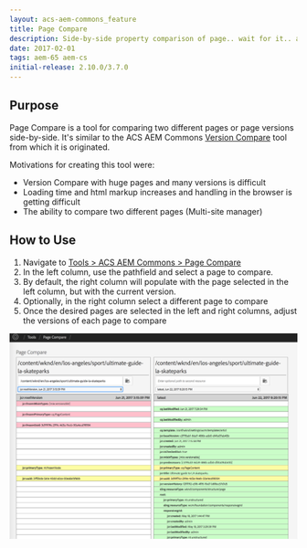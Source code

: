 ```yaml
---
layout: acs-aem-commons_feature
title: Page Compare
description: Side-by-side property comparison of page.. wait for it.. across versions!
date: 2017-02-01
tags: aem-65 aem-cs
initial-release: 2.10.0/3.7.0
---
```


## Purpose

Page Compare is a tool for comparing two different pages or page versions side-by-side. It's similar to the ACS AEM Commons [Version Compare](/acs-aem-commons/features/version-compare/index.html) tool from which it is originated.

Motivations for creating this tool were:

* Version Compare with huge pages and many versions is difficult
* Loading time and html markup increases and handling in the browser is getting difficult
* The ability to compare two different pages (Multi-site manager)

## How to Use

1. Navigate to [Tools > ACS AEM Commons > Page Compare](http://localhost:4502/etc/acs-commons/page-compare.html)
2. In the left column, use the pathfield and select a page to compare.
3. By default, the right column will populate with the page selected in the left column, but with the current version.
4. Optionally, in the right column select a different page to compare
5. Once the desired pages are selected in the left and right columns, adjust the versions of each page to compare

![Page Compare](images/example.png)

